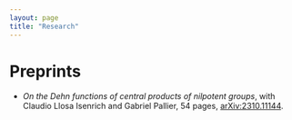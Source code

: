 ```yaml
---
layout: page
title: "Research"
---
```


# Preprints

* _On the Dehn functions of central products of nilpotent groups_, with Claudio Llosa Isenrich and Gabriel Pallier, 54 pages, [arXiv:2310.11144][CentralDehn].


[CentralDehn]: https://arxiv.org/abs/2310.11144
